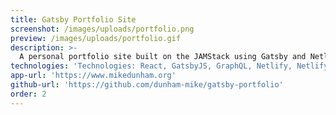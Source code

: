 ```yaml
---
title: Gatsby Portfolio Site
screenshot: /images/uploads/portfolio.png
preview: /images/uploads/portfolio.gif
description: >-
  A personal portfolio site built on the JAMStack using Gatsby and Netlify. Projects are stored in markdown and can be added, edited, or removed via a NetlifyCMS admin interface, without touching the source code directly.
technologies: 'Technologies: React, GatsbyJS, GraphQL, Netlify, NetlifyCMS, Bulma'
app-url: 'https://www.mikedunham.org'
github-url: 'https://github.com/dunham-mike/gatsby-portfolio'
order: 2
---
```

